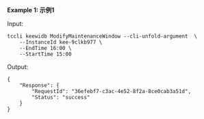 **Example 1: 示例1**



Input: 

```
tccli keewidb ModifyMaintenanceWindow --cli-unfold-argument  \
    --InstanceId kee-9clkb977 \
    --EndTime 16:00 \
    --StartTime 15:00
```

Output: 
```
{
    "Response": {
        "RequestId": "36efebf7-c3ac-4e52-8f2a-8ce0cab3a51d",
        "Status": "success"
    }
}
```

